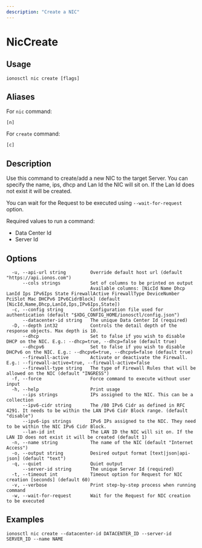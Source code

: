 ```yaml
---
description: "Create a NIC"
---
```


# NicCreate

## Usage

```text
ionosctl nic create [flags]
```

## Aliases

For `nic` command:

```text
[n]
```

For `create` command:

```text
[c]
```

## Description

Use this command to create/add a new NIC to the target Server. You can specify the name, ips, dhcp and Lan Id the NIC will sit on. If the Lan Id does not exist it will be created.

You can wait for the Request to be executed using `--wait-for-request` option.

Required values to run a command:

* Data Center Id
* Server Id

## Options

```text
  -u, --api-url string         Override default host url (default "https://api.ionos.com")
      --cols strings           Set of columns to be printed on output 
                               Available columns: [NicId Name Dhcp LanId Ips IPv6Ips State FirewallActive FirewallType DeviceNumber PciSlot Mac DHCPv6 IPv6CidrBlock] (default [NicId,Name,Dhcp,LanId,Ips,IPv6Ips,State])
  -c, --config string          Configuration file used for authentication (default "$XDG_CONFIG_HOME/ionosctl/config.json")
      --datacenter-id string   The unique Data Center Id (required)
  -D, --depth int32            Controls the detail depth of the response objects. Max depth is 10.
      --dhcp                   Set to false if you wish to disable DHCP on the NIC. E.g.: --dhcp=true, --dhcp=false (default true)
      --dhcpv6                 Set to false if you wish to disable DHCPv6 on the NIC. E.g.: --dhcpv6=true, --dhcpv6=false (default true)
      --firewall-active        Activate or deactivate the Firewall. E.g.: --firewall-active=true, --firewall-active=false
      --firewall-type string   The type of Firewall Rules that will be allowed on the NIC (default "INGRESS")
  -f, --force                  Force command to execute without user input
  -h, --help                   Print usage
      --ips strings            IPs assigned to the NIC. This can be a collection
      --ipv6-cidr string       The /80 IPv6 Cidr as defined in RFC 4291. It needs to be within the LAN IPv6 Cidr Block range. (default "disable")
      --ipv6-ips strings       IPv6 IPs assigned to the NIC. They need to be within the NIC IPv6 Cidr Block.
      --lan-id int             The LAN ID the NIC will sit on. If the LAN ID does not exist it will be created (default 1)
  -n, --name string            The name of the NIC (default "Internet Access")
  -o, --output string          Desired output format [text|json|api-json] (default "text")
  -q, --quiet                  Quiet output
      --server-id string       The unique Server Id (required)
  -t, --timeout int            Timeout option for Request for NIC creation [seconds] (default 60)
  -v, --verbose                Print step-by-step process when running command
  -w, --wait-for-request       Wait for the Request for NIC creation to be executed
```

## Examples

```text
ionosctl nic create --datacenter-id DATACENTER_ID --server-id SERVER_ID --name NAME
```

